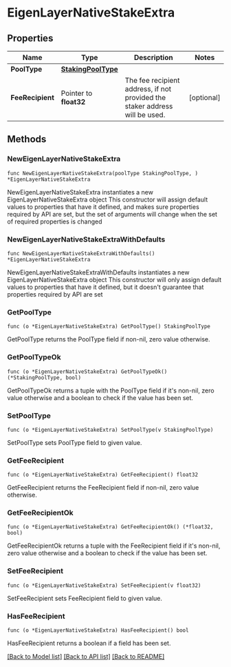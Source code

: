 # EigenLayerNativeStakeExtra

## Properties

Name | Type | Description | Notes
------------ | ------------- | ------------- | -------------
**PoolType** | [**StakingPoolType**](StakingPoolType.md) |  | 
**FeeRecipient** | Pointer to **float32** | The fee recipient address, if not provided the staker address will be used. | [optional] 

## Methods

### NewEigenLayerNativeStakeExtra

`func NewEigenLayerNativeStakeExtra(poolType StakingPoolType, ) *EigenLayerNativeStakeExtra`

NewEigenLayerNativeStakeExtra instantiates a new EigenLayerNativeStakeExtra object
This constructor will assign default values to properties that have it defined,
and makes sure properties required by API are set, but the set of arguments
will change when the set of required properties is changed

### NewEigenLayerNativeStakeExtraWithDefaults

`func NewEigenLayerNativeStakeExtraWithDefaults() *EigenLayerNativeStakeExtra`

NewEigenLayerNativeStakeExtraWithDefaults instantiates a new EigenLayerNativeStakeExtra object
This constructor will only assign default values to properties that have it defined,
but it doesn't guarantee that properties required by API are set

### GetPoolType

`func (o *EigenLayerNativeStakeExtra) GetPoolType() StakingPoolType`

GetPoolType returns the PoolType field if non-nil, zero value otherwise.

### GetPoolTypeOk

`func (o *EigenLayerNativeStakeExtra) GetPoolTypeOk() (*StakingPoolType, bool)`

GetPoolTypeOk returns a tuple with the PoolType field if it's non-nil, zero value otherwise
and a boolean to check if the value has been set.

### SetPoolType

`func (o *EigenLayerNativeStakeExtra) SetPoolType(v StakingPoolType)`

SetPoolType sets PoolType field to given value.


### GetFeeRecipient

`func (o *EigenLayerNativeStakeExtra) GetFeeRecipient() float32`

GetFeeRecipient returns the FeeRecipient field if non-nil, zero value otherwise.

### GetFeeRecipientOk

`func (o *EigenLayerNativeStakeExtra) GetFeeRecipientOk() (*float32, bool)`

GetFeeRecipientOk returns a tuple with the FeeRecipient field if it's non-nil, zero value otherwise
and a boolean to check if the value has been set.

### SetFeeRecipient

`func (o *EigenLayerNativeStakeExtra) SetFeeRecipient(v float32)`

SetFeeRecipient sets FeeRecipient field to given value.

### HasFeeRecipient

`func (o *EigenLayerNativeStakeExtra) HasFeeRecipient() bool`

HasFeeRecipient returns a boolean if a field has been set.


[[Back to Model list]](../README.md#documentation-for-models) [[Back to API list]](../README.md#documentation-for-api-endpoints) [[Back to README]](../README.md)


